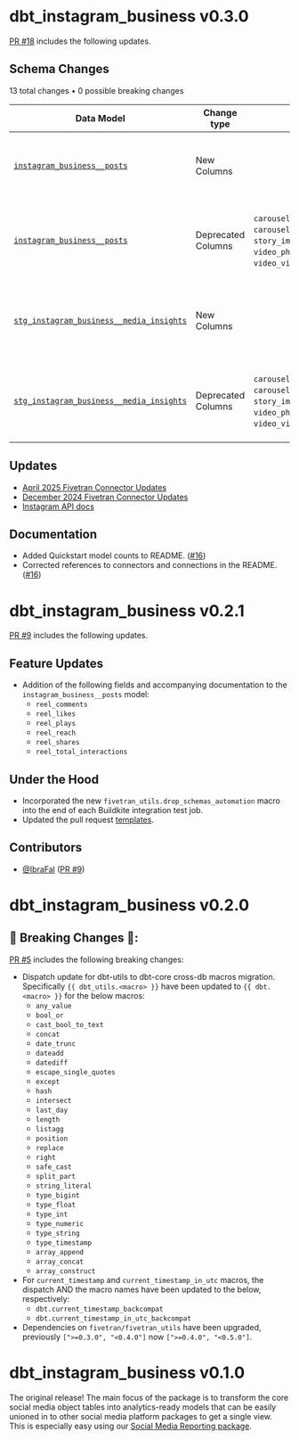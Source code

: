 # dbt_instagram_business v0.3.0
[PR #18](https://github.com/fivetran/dbt_instagram_business/pull/18) includes the following updates.

## Schema Changes  
13 total changes • 0 possible breaking changes  

| Data Model | Change type | Old name | New name | Notes |
|------------|-------------|----------|----------|-------|
| [`instagram_business__posts`](https://fivetran.github.io/dbt_instagram_business_source/#!/model/model.instagram_business_source.instagram_business__posts) | New Columns | | `carousel_album_shares`, `carousel_album_views`, `story_shares`, `story_views`, `video_photo_shares`, `reel_views` | |
| [`instagram_business__posts`](https://fivetran.github.io/dbt_instagram_business_source/#!/model/model.instagram_business_source.instagram_business__posts) | Deprecated Columns | `carousel_album_impressions`, `carousel_album_video_views`, `story_impressions`, `video_photo_impressions`, `video_views`, `reel_plays` |                                                                                                                            | Retained for backward compatibility but will be removed in a future release |
| [`stg_instagram_business__media_insights`](https://fivetran.github.io/dbt_instagram_business_source/#!/model/model.instagram_business_source.stg_instagram_business__media_insights) | New Columns | | `carousel_album_shares`, `carousel_album_views`, `story_shares`, `story_views`, `video_photo_shares`, `reel_views`, `source_relation` | |
| [`stg_instagram_business__media_insights`](https://fivetran.github.io/dbt_instagram_business_source/#!/model/model.instagram_business_source.stg_instagram_business__media_insights) | Deprecated Columns | `carousel_album_impressions`, `carousel_album_video_views`, `story_impressions`, `video_photo_impressions`, `video_views`, `reel_plays` | | Retained for backward compatibility but will be removed in a future release  |

## Updates
- [April 2025 Fivetran Connector Updates](https://fivetran.com/docs/connectors/applications/instagram-business/changelog#april2025)
- [December 2024 Fivetran Connector Updates](https://fivetran.com/docs/connectors/applications/instagram-business/changelog#december2024)
- [Instagram API docs](https://developers.facebook.com/docs/instagram-platform/reference/instagram-media/insights)

## Documentation
- Added Quickstart model counts to README. ([#16](https://github.com/fivetran/dbt_instagram_business/pull/16))
- Corrected references to connectors and connections in the README. ([#16](https://github.com/fivetran/dbt_instagram_business/pull/16))

# dbt_instagram_business v0.2.1
[PR #9](https://github.com/fivetran/dbt_instagram_business/pull/9) includes the following updates.

## Feature Updates
- Addition of the following fields and accompanying documentation to the `instagram_business__posts` model:
    - `reel_comments`
    - `reel_likes`
    - `reel_plays`
    - `reel_reach`
    - `reel_shares`
    - `reel_total_interactions`

## Under the Hood
- Incorporated the new `fivetran_utils.drop_schemas_automation` macro into the end of each Buildkite integration test job.
- Updated the pull request [templates](/.github).

## Contributors
- [@IbraFal](https://github.com/IbraFal) ([PR #9](https://github.com/fivetran/dbt_instagram_business/pull/9))

# dbt_instagram_business v0.2.0

## 🚨 Breaking Changes 🚨:
[PR #5](https://github.com/fivetran/dbt_instagram_business/pull/5) includes the following breaking changes:
- Dispatch update for dbt-utils to dbt-core cross-db macros migration. Specifically `{{ dbt_utils.<macro> }}` have been updated to `{{ dbt.<macro> }}` for the below macros:
    - `any_value`
    - `bool_or`
    - `cast_bool_to_text`
    - `concat`
    - `date_trunc`
    - `dateadd`
    - `datediff`
    - `escape_single_quotes`
    - `except`
    - `hash`
    - `intersect`
    - `last_day`
    - `length`
    - `listagg`
    - `position`
    - `replace`
    - `right`
    - `safe_cast`
    - `split_part`
    - `string_literal`
    - `type_bigint`
    - `type_float`
    - `type_int`
    - `type_numeric`
    - `type_string`
    - `type_timestamp`
    - `array_append`
    - `array_concat`
    - `array_construct`
- For `current_timestamp` and `current_timestamp_in_utc` macros, the dispatch AND the macro names have been updated to the below, respectively:
    - `dbt.current_timestamp_backcompat`
    - `dbt.current_timestamp_in_utc_backcompat`
- Dependencies on `fivetran/fivetran_utils` have been upgraded, previously `[">=0.3.0", "<0.4.0"]` now `[">=0.4.0", "<0.5.0"]`.

# dbt_instagram_business v0.1.0

The original release! The main focus of the package is to transform the core social media object tables into analytics-ready models that can be easily unioned in to other social media platform packages to get a single view. This is especially easy using our [Social Media Reporting package](https://github.com/fivetran/dbt_social_media_reporting).

